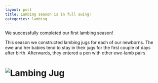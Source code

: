 ```yaml
---
layout: post
title: Lambing season is in full swing!
categories: lambing
---
```


We successfully completed our first lambing season! 

This season we constructed lambing jugs for each of our newborns. The ewe and her babies tend to stay in their jugs for the first couple of days after birth. Afterwards, they entered a pen with other ewe-lamb pairs. 

# ![Lambing Jug](/static/img/jug.jpg)

